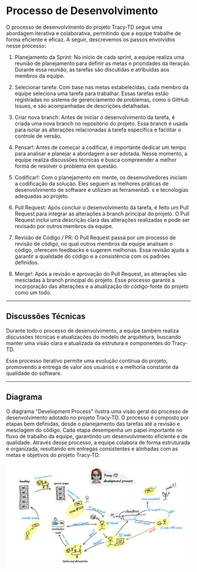 
# Processo de Desenvolvimento

O processo de desenvolvimento do projeto Tracy-TD segue uma abordagem iterativa e colaborativa, permitindo que a equipe trabalhe de forma eficiente e eficaz. A seguir, descrevemos os passos envolvidos nesse processo:

1. Planejamento da Sprint: No início de cada sprint, a equipe realiza uma reunião de planejamento para definir as metas e prioridades da iteração. Durante essa reunião, as tarefas são discutidas e atribuídas aos membros da equipe.

2. Selecionar tarefa: Com base nas metas estabelecidas, cada membro da equipe seleciona uma tarefa para trabalhar. Essas tarefas estão registradas no sistema de gerenciamento de problemas, como o GitHub Issues, e são acompanhadas de descrições detalhadas.

3. Criar nova branch: Antes de iniciar o desenvolvimento da tarefa, é criada uma nova branch no repositório do projeto. Essa branch é usada para isolar as alterações relacionadas à tarefa específica e facilitar o controle de versão.

4. Pensar!: Antes de começar a codificar, é importante dedicar um tempo para analisar e planejar a abordagem a ser adotada. Nesse momento, a equipe realiza discussões técnicas e busca compreender a melhor forma de resolver o problema em questão.

5. Codificar!: Com o planejamento em mente, os desenvolvedores iniciam a codificação da solução. Eles seguem as melhores práticas de desenvolvimento de software e utilizam as ferramenta5. s e tecnologias adequadas ao projeto.

6. Pull Request: Após concluir o desenvolvimento da tarefa, é feito um Pull Request para integrar as alterações à branch principal do projeto. O Pull Request inclui uma descrição clara das alterações realizadas e pode ser revisado por outros membros da equipe.

7. Revisão de Código / PR: O Pull Request passa por um processo de revisão de código, no qual outros membros da equipe analisam o código, oferecem feedbacks e sugerem melhorias. Essa revisão ajuda a garantir a qualidade do código e a consistência com os padrões definidos.

8. Merge!: Após a revisão e aprovação do Pull Request, as alterações são mescladas à branch principal do projeto. Esse processo garante a incorporação das alterações e a atualização do código-fonte do projeto como um todo.

---

## **Discussões Técnicas**

Durante todo o processo de desenvolvimento, a equipe também realiza discussões técnicas e atualizações do modelo de arquitetura, buscando manter uma visão clara e atualizada da estrutura e componentes do Tracy-TD.

Esse processo iterativo permite uma evolução contínua do projeto, promovendo a entrega de valor aos usuários e a melhoria constante da qualidade do software.

---

## **Diagrama**

O diagrama "Development Process" ilustra uma visão geral do processo de desenvolvimento adotado no projeto Tracy-TD. O processo é composto por etapas bem definidas, desde o planejamento das tarefas até a revisão e mesclagem do código. Cada etapa desempenha um papel importante no fluxo de trabalho da equipe, garantindo um desenvolvimento eficiente e de qualidade. Através desse processo, a equipe colabora de forma estruturada e organizada, resultando em entregas consistentes e alinhadas com as metas e objetivos do projeto Tracy-TD.


![Development Process](devProcess.jpg)


<!-- Development Process
The development process of the Tracy-TD project follows an iterative and collaborative approach, allowing the team to work efficiently and effectively. Below, we describe the steps involved in this process:

Sprint Planning: At the beginning of each sprint, the team holds a planning meeting to define the goals and priorities for the iteration. During this meeting, tasks are discussed and assigned to team members.

Select Task: Based on the established goals, each team member selects a task to work on. These tasks are recorded in the issue tracking system, such as GitHub Issues, and are accompanied by detailed descriptions.

Create New Branch: Before starting the task development, a new branch is created in the project repository. This branch is used to isolate the changes related to the specific task and facilitate version control.

Think!: Before diving into coding, it is important to take some time to analyze and plan the approach to be taken. At this stage, the team engages in technical discussions and seeks to understand the best way to solve the problem at hand.

Code!: With the planning in mind, developers begin coding the solution. They follow best software development practices and use appropriate tools and technologies for the project.

Pull Request: After completing the task development, a Pull Request is made to integrate the changes into the main branch of the project. The Pull Request includes a clear description of the changes made and can be reviewed by other team members.

Code/PR Review: The Pull Request goes through a code review process, where other team members review the code, provide feedback, and suggest improvements. This review helps ensure code quality and consistency with defined standards.

Merge!: Once the Pull Request has been reviewed and approved, the changes are merged into the main branch of the project. This process ensures the incorporation of the changes and updates the project's source code as a whole.

Technical Discussions
Throughout the development process, the team also engages in technical discussions and updates the architecture model, aiming to maintain a clear and up-to-date view of the Tracy-TD structure and components.

This iterative process allows for continuous project evolution, promoting the delivery of value to users and the constant improvement of software quality.

The "Development Process" diagram provides an overview of the development process adopted in the Tracy-TD project. The process consists of well-defined steps, from task planning to code review and merging. Each step plays an important role in the team's workflow, ensuring efficient and quality development. Through this process, the team collaborates in a structured and organized manner, resulting in consistent deliveries aligned with the goals and objectives of the Tracy-TD project. -->
